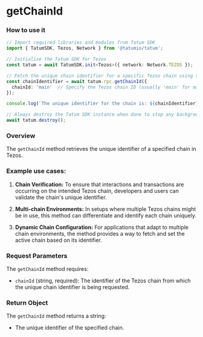 # getChainId

### How to use it 

```typescript
// Import required libraries and modules from Tatum SDK
import { TatumSDK, Tezos, Network } from '@tatumio/tatum';

// Initialize the Tatum SDK for Tezos
const tatum = await TatumSDK.init<Tezos>({ network: Network.TEZOS });

// Fetch the unique chain identifier for a specific Tezos chain using the getChainId method
const chainIdentifier = await tatum.rpc.getChainId({
  chainId: 'main'  // Specify the Tezos chain ID (usually 'main' for mainnet)
});

console.log(`The unique identifier for the chain is: ${chainIdentifier}`);

// Always destroy the Tatum SDK instance when done to stop any background processes
await tatum.destroy();
```

### Overview

The `getChainId` method retrieves the unique identifier of a specified chain in Tezos.

### Example use cases:

1. **Chain Verification:** 
   To ensure that interactions and transactions are occurring on the intended Tezos chain, developers and users can validate the chain's unique identifier.
   
2. **Multi-chain Environments:** 
   In setups where multiple Tezos chains might be in use, this method can differentiate and identify each chain uniquely.

3. **Dynamic Chain Configuration:** 
   For applications that adapt to multiple chain environments, the method provides a way to fetch and set the active chain based on its identifier.

### Request Parameters

The `getChainId` method requires:

- `chainId` (string, required): 
  The identifier of the Tezos chain from which the unique chain identifier is being requested.

### Return Object

The `getChainId` method returns a string:

- The unique identifier of the specified chain.
